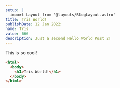```yaml
---
setup: |
  import Layout from '@layouts/BlogLayout.astro'
title: Tris World!
publishDate: 12 Jan 2022
name: Tris
value: 666
description: Just a second Hello World Post 2!
---
```


This is so cool!

```html
<html>
  <body>
    <h1>Tris World!</h1>
  </body>
</html>
```

<!-- Do variables work {frontmatter.value \* 2}? -->
